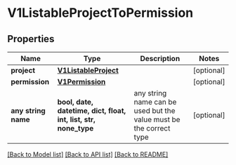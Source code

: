 # V1ListableProjectToPermission


## Properties
Name | Type | Description | Notes
------------ | ------------- | ------------- | -------------
**project** | [**V1ListableProject**](V1ListableProject.md) |  | [optional] 
**permission** | [**V1Permission**](V1Permission.md) |  | [optional] 
**any string name** | **bool, date, datetime, dict, float, int, list, str, none_type** | any string name can be used but the value must be the correct type | [optional]

[[Back to Model list]](../README.md#documentation-for-models) [[Back to API list]](../README.md#documentation-for-api-endpoints) [[Back to README]](../README.md)


